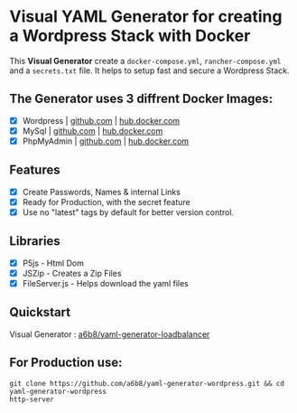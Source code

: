 # Visual YAML Generator for creating a Wordpress Stack with Docker
This **Visual Generator** create a `docker-compose.yml`, `rancher-compose.yml` and a `secrets.txt` file. It helps to setup fast and secure a Wordpress Stack.

## The Generator uses 3 diffrent Docker Images:
- [x] Wordpress | [github.com](https://github.com/docker-library/wordpress) | [hub.docker.com](https://hub.docker.com/_/wordpress/)
- [x] MySql | [github.com](https://github.com/docker-library/mysql) | [hub.docker.com](https://hub.docker.com/_/mysql/)
- [x] PhpMyAdmin | [github.com](https://github.com/phpmyadmin/docker) | [hub.docker.com](https://hub.docker.com/r/phpmyadmin/phpmyadmin/)

## Features
- [x] Create Passwords, Names & internal Links
- [x] Ready for Production, with the secret feature
- [x] Use no "latest" tags by default for better version control.

## Libraries
- [x] P5js - Html Dom
- [x] JSZip - Creates a Zip Files
- [x] FileServer.js - Helps download the yaml files

## Quickstart
Visual Generator : [a6b8/yaml-generator-loadbalancer](http://htmlpreview.github.io/?https://github.com/a6b8/yaml-generator-wordpress/blob/master/index.html)

## For Production use:
```
git clone https://github.com/a6b8/yaml-generator-wordpress.git && cd yaml-generator-wordpress
http-server
```
